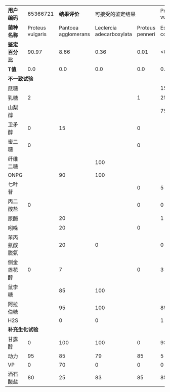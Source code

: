 <table>
<tr>
<td><b>用户编码</b></td>
<td>65366721</td>
<td><b>结果评价</b></td>
<td colspan='2'>可接受的鉴定结果</td>
<td>Proteus vulgaris</td>
</tr>
<tr>
<td><b>菌种名称</b></td>
<td>Proteus vulgaris</td>
<td>Pantoea agglomerans</td>
<td>Leclercia adecarboxylata</td>
<td>Proteus penneri</td>
<td>Escherichia col inactive</td>
</tr>
<tr>
<td><b>鉴定百分比</b></td>
<td>90.97</td>
<td>8.66</td>
<td>0.36</td>
<td>0.01</td>
<td><0.01</td>
</tr>
<tr>
<td><b>T值</b></td>
<td>0.0</td>
<td>0.0</td>
<td>0.0</td>
<td>0.0</td>
<td>0.0</td>
</tr>
<tr>
<td colspan='6'><b>不一致试验</b></td>
</tr>
<tr>
<td>蔗糖</td>
<td></td>
<td></td>
<td></td>
<td></td>
<td>15</td>
</tr>
<tr>
<td>乳糖</td>
<td>2</td>
<td></td>
<td></td>
<td>1</td>
<td>25</td>
</tr>
<tr>
<td>山梨醇</td>
<td></td>
<td></td>
<td></td>
<td></td>
<td>75</td>
</tr>
<tr>
<td>卫矛醇</td>
<td>0</td>
<td>15</td>
<td></td>
<td>0</td>
<td></td>
</tr>
<tr>
<td>蜜二糖</td>
<td>0</td>
<td></td>
<td></td>
<td>0</td>
<td></td>
</tr>
<tr>
<td>纤维二糖</td>
<td></td>
<td></td>
<td>100</td>
<td></td>
<td></td>
</tr>
<tr>
<td>ONPG</td>
<td></td>
<td>90</td>
<td>100</td>
<td></td>
<td></td>
</tr>
<tr>
<td>七叶苷</td>
<td></td>
<td></td>
<td></td>
<td>0</td>
<td>5</td>
</tr>
<tr>
<td>丙二酸盐</td>
<td>0</td>
<td></td>
<td></td>
<td>0</td>
<td>0</td>
</tr>
<tr>
<td>尿酶</td>
<td></td>
<td>20</td>
<td></td>
<td></td>
<td>1</td>
</tr>
<tr>
<td>吲哚</td>
<td></td>
<td>20</td>
<td></td>
<td>0</td>
<td></td>
</tr>
<tr>
<td>苯丙氨酸脱氨</td>
<td></td>
<td>20</td>
<td>0</td>
<td></td>
<td>0</td>
</tr>
<tr>
<td>侧金盏花醇</td>
<td>0</td>
<td>7</td>
<td></td>
<td>0</td>
<td>3</td>
</tr>
<tr>
<td>鼠李糖</td>
<td></td>
<td>85</td>
<td>100</td>
<td></td>
<td></td>
</tr>
<tr>
<td>阿拉伯糖</td>
<td></td>
<td>95</td>
<td>100</td>
<td></td>
<td>85</td>
</tr>
<tr>
<td>H2S</td>
<td></td>
<td>0</td>
<td>0</td>
<td></td>
<td>1</td>
</tr>
<tr>
<td colspan='6'><b>补充生化试验</b></td>
</tr>
<tr>
<td>甘露醇</td>
<td>0</td>
<td>100</td>
<td>100</td>
<td>0</td>
<td>93</td>
</tr>
<tr>
<td>动力</td>
<td>95</td>
<td>85</td>
<td>79</td>
<td>85</td>
<td>5</td>
</tr>
<tr>
<td>VP</td>
<td>0</td>
<td>70</td>
<td>0</td>
<td>0</td>
<td>0</td>
</tr>
<tr>
<td>酒石酸盐</td>
<td>80</td>
<td>25</td>
<td>83</td>
<td>85</td>
<td>85</td>
</tr>
</table>
